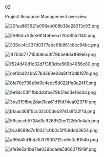 02

Project Resource Management overview

![20fea863621e096ab008b38c28313c93.png](../_resources/95c74eb370a5411084615b0aa2e1c013.png)

![5f69bfa7d5e36ff4ebeea720d8552f40.png](../_resources/07e7499247aa430fa600002ed4b98f76.png)

![336cc4c337d0377abc61b951c8cc94bc.png](../_resources/c34b8aa9b14f461d8aaf92004d17d43c.png)

![1f700b77715409ad3f79b4e8da1f89e0.png](../_resources/8b2739deb11a409a94d3313f56105b81.png)

![f524d40d1c32d7f383dce569b4056c80.png](../_resources/e57f8533cd3e46a3b5f5c71ce14f3762.png)

![cef0bd24bb57b3393e28a8f4f0d8f87b.png](../_resources/403f25974f24479e8754c2caeb41f6df.png)

![8fa70c738e9d0c4edc5d022ffe0e24f7.png](../_resources/6e3e6b22e19d4001a11b4d3f1f3e81c2.png)

![9e9dc03f1fbbdcbfbe79b51ec3e16d3d.png](../_resources/209effac7c324182aa34e184306d0747.png)

![3da3198be2dad3ca61d19d74ea02371f.png](../_resources/8e6607b57c844f4baede1c1695811d98.png)

![bfaacd68f9cc32c00deb9741a8f32f1d.png](../_resources/d94218233d8347feb6846ec096507caf.png)

![56caecb5724d0c926652bc1226c1e4ab.png](../_resources/d52d7b1f7924424d901cadd5ccfd30b8.png)

![9ca8689d7c10321c0b0a5ff09ddd3654.png](../_resources/13d6cb420fce471ca78fcff091b8a5f2.png)

![a99d45d1bda1b37930712ce6e0c8154b.png](../_resources/fd8de2e896ef426f8f7bbe5db7d312ae.png)

![afe9e5a4ba7ae039bdade5d6607f919f.png](../_resources/740f37202f8546b5b4f17a4c23bc2c54.png)

